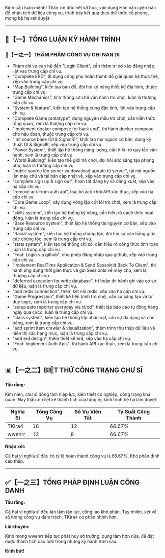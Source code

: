Kính cẩn tuân mệnh! Thần xin dốc hết sở học, vận dụng Hán văn uyên bác để phân tích dữ liệu công vụ, trình bày kết quả theo thể thức cổ phong, mong bệ hạ xét duyệt.

---

## 🧾【一】TỔNG LUẬN KỲ HÀNH TRÌNH

### 🧠【一之一】THẨM PHẨM CÔNG VỤ CHI NAN DỊ

*   Phàm chi vụ can hệ đến "Login Client", cần thâm tri cơ xảo đăng nhập, liệt vào trung cấp chi vụ.
*   "Complete ERD", ắt dụng công phu hoàn thành đồ giải quan hệ thực thể, xếp vào trung cấp chi vụ.
*   "Map Building", kiến tạo bản đồ, đòi hỏi kỹ năng thiết kế địa hình, thuộc trung cấp chi vụ.
*   "Game Mechanics", tinh thông cơ chế vận hành trò chơi, luận là thượng cấp chi vụ.
*   "System & feature", kiến tạo hệ thống cùng đặc tính, liệt vào trung cấp chi vụ.
*   "Complete Game prototype", dựng nguyên mẫu trò chơi, cần kiến thức tổng quan, xem là thượng cấp chi vụ.
*   "Implement docker compose for back end", thi hành docker compose cho hậu đoan, thuộc trung cấp chi vụ.
*   "Init source base (DI & SignalR)", khởi tạo mã nguồn cơ bản, dung kỹ thuật DI & SignalR, xếp vào trung cấp chi vụ.
*   "Power System", thiết lập hệ thống năng lượng, cần hiểu rõ quy tắc vận hành, xem là trung cấp chi vụ.
*   "World Building", kiến tạo thế giới trò chơi, đòi hỏi sức sáng tạo phong phú, luận là thượng cấp chi vụ.
*   "public source lên server và download update từ server", tải mã nguồn lên máy chủ và tải bản cập nhật về, xếp vào trung cấp chi vụ.
*   "complete sign up & sign out", hoàn tất đăng ký và đăng xuất, xếp vào hạ cấp chi vụ.
*   "remove ack from auth api", loại bỏ ack khỏi API xác thực, xếp vào hạ cấp chi vụ.
*   "Core Game Loop", xây dựng vòng lặp cốt lõi trò chơi, xem là trung cấp chi vụ.
*   "skills system", kiến tạo hệ thống kỹ năng, cần hiểu rõ cách thức hoạt động, luận là trung cấp chi vụ.
*   "Base Resource system", thiết lập hệ thống tài nguyên cơ bản, xếp vào trung cấp chi vụ.
*   "Racial system", kiến tạo hệ thống chủng tộc, đòi hỏi sự cân bằng giữa các chủng tộc, xem là trung cấp chi vụ.
*   "stats system", kiến tạo hệ thống chỉ số, cần hiểu rõ công thức tính toán, luận là trung cấp chi vụ.
*   "Feat: Login via github", cho phép đăng nhập qua github, xếp vào trung cấp chi vụ.
*   "Implement RealTime Application & Send SessoinId Back To Client", thi hành ứng dụng thời gian thực và gửi SessionId về máy chủ, xem là thượng cấp chi vụ.
*   "deferred execution for write database", trì hoãn thi hành ghi vào cơ sở dữ liệu, luận là trung cấp chi vụ.
*   "add redis connection", thêm kết nối redis, xếp vào hạ cấp chi vụ.
*   "Game Progression", thiết kế tiến trình trò chơi, cần sự sáng tạo và tư duy logic, xem là trung cấp chi vụ.
*   "setup auto reporter everyday via ci/cd", thiết lập báo cáo tự động hàng ngày qua ci/cd, luận là trung cấp chi vụ.
*   "class system", kiến tạo hệ thống lớp nhân vật, cần sự đa dạng và cân bằng, xem là trung cấp chi vụ.
*   "add sprint item crawler & visualization", thêm trình thu thập dữ liệu và hiển thị các hạng mục, luận là trung cấp chi vụ.
*   "add erd design", thêm thiết kế erd, xếp vào hạ cấp chi vụ.
*   "Feat: Implement Auth Apis", thi hành API xác thực, xem là trung cấp chi vụ.

---

## 📊【一之二】BIỆT THỨ CÔNG TRẠNG CHƯ SĨ

**Tấu rằng:**

Kim niên, chư sĩ đồng tâm hiệp lực, kiến thiết cơ nghiệp, công trạng khả quan. Nay thần xin liệt kê thành tích của từng vị, kính trình bệ hạ lãm duyệt:

| Nghĩa Sĩ | Tổng Công Vụ | Số Vụ Viên Tất | Tỷ Suất Công Thành |
|---|---|---|---|
| TKira4 | 18 | 12 | 66.67% |
| wwenrr | 12 | 8 | 66.67% |

**Nhận xét:**

Cả hai vị nghĩa sĩ đều có tỷ lệ hoàn thành công vụ là 66.67%. Khó phân định cao thấp.

---

## ✅【一之三】TỔNG PHÁP ĐỊNH LUẬN CÔNG DANH

**Tấu rằng:**

Cả hai vị nghĩa sĩ đều tận tâm tận lực, công lao khó phân. Tuy nhiên, xét về số lượng công vụ đảm trách, TKira4 có phần nhỉnh hơn.

**Lời khuyên:**

Kính mong wwenrr tiếp tục phát huy sở trường, dụng tâm hơn nữa, để đạt được thành tích cao hơn trong những kỳ hành trình sau.

**Kính bút!**
